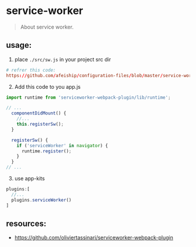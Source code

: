 # service-worker
> About service worker.

## usage:
1. place `./src/sw.js` in your project src dir
```conf
# refrer this code:
https://github.com/afeiship/configuration-files/blob/master/service-worker/sw.js
```

2. Add this code to you app.js
```jsx
import runtime from 'serviceworker-webpack-plugin/lib/runtime';

// ...
  componentDidMount() {
    //...
    this.registerSw();
  }

  registerSw() {
    if ('serviceWorker' in navigator) {
      runtime.register();
    }
  }
// ...
```

3. use app-kits
```js
plugins:[
  //...
  plugins.serviceWorker()
]
```

## resources:
+ https://github.com/oliviertassinari/serviceworker-webpack-plugin

